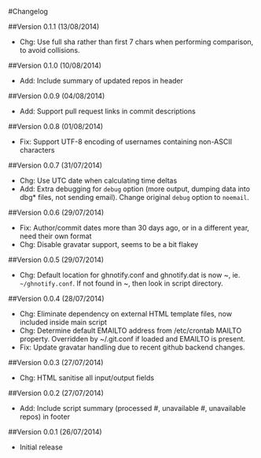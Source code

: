 #Changelog

##Version 0.1.1 (13/08/2014)
* Chg: Use full sha rather than first 7 chars when performing comparison, to avoid collisions.

##Version 0.1.0 (10/08/2014)
* Add: Include summary of updated repos in header

##Version 0.0.9 (04/08/2014)
* Add: Support pull request links in commit descriptions

##Version 0.0.8 (01/08/2014)
* Fix: Support UTF-8 encoding of usernames containing non-ASCII characters

##Version 0.0.7 (31/07/2014)
* Chg: Use UTC date when calculating time deltas
* Add: Extra debugging for `debug` option (more output, dumping data into dbg* files, not sending email). Change original `debug` option to `noemail`.

##Version 0.0.6 (29/07/2014)
* Fix: Author/commit dates more than 30 days ago, or in a different year, need their own format
* Chg: Disable gravatar support, seems to be a bit flakey

##Version 0.0.5 (29/07/2014)
* Chg: Default location for ghnotify.conf and ghnotify.dat is now ~, ie. `~/ghnotify.conf`. If not found in ~, then look in script directory.

##Version 0.0.4 (28/07/2014)
* Chg: Eliminate dependency on external HTML template files, now included inside main script
* Chg: Determine default EMAILTO address from /etc/crontab MAILTO property. Overridden by ~/.git.conf if loaded and EMAILTO is present.
* Fix: Update gravatar handling due to recent github backend changes.

##Version 0.0.3 (27/07/2014)
* Chg: HTML sanitise all input/output fields

##Version 0.0.2 (27/07/2014)
* Add: Include script summary (processed #, unavailable #, unavailable repos) in footer

##Version 0.0.1 (26/07/2014)
* Initial release
